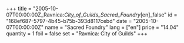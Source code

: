 +++
title = "2005-10-07T00:00:00Z_Ravnica:_City_of_Guilds_Sacred_Foundry_[en]_false"
id = "168ef687-5797-4b45-b75b-393d8117cebd"
date = "2005-10-07T00:00:00Z"
name = "Sacred Foundry"
lang = ["en"]
price = "14.04"
quantity = 1
foil = false
set = "Ravnica: City of Guilds"
+++
